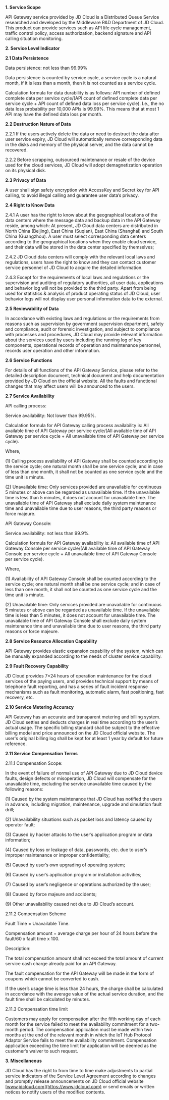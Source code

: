 **1. Service Scope**

API Gateway service provided by JD Cloud is a Distributed Queue Service researched and developed by the Middleware R&D Department of JD Cloud. This product can provide services such as API life cycle management, traffic control policy, access authorization, backend signature and API calling situation monitoring.

 

**2. Service Level Indicator**

**2.1 Data Persistence**

Data persistence: not less than 99.99% 

Data persistence is counted by service cycle, a service cycle is a natural month, if it is less than a month, then it is not counted as a service cycle.

Calculation formula for data durability is as follows: API number of defined complete data per service cycle/(API count of defined complete data per service cycle + API count of defined data loss per service cycle). I.e., the no data loss probability per 10,000 APIs is 99.99%. This means that at most 1 API may have the defined data loss per month.

 

**2.2 Destruction Nature of Data**

2.2.1 If the users actively delete the data or need to destruct the data after user service expiry, JD Cloud will automatically remove corresponding data in the disks and memory of the physical server, and the data cannot be recovered.

2.2.2 Before scrapping, outsourced maintenance or resale of the device used for the cloud services, JD Cloud will adopt demagnetization operation on its physical disk.

 

**2.3 Privacy of Data**

A user shall sign safety encryption with AccessKey and Secret key for API calling, to avoid illegal calling and guarantee user data’s privacy.

 

**2.4 Right to Know Data**

2.4.1 A user has the right to know about the geographical locations of the data centers where the message data and backup data in the API Gateway reside, among which: At present, JD Cloud data centers are distributed in North China (Beijing), East China (Suqian), East China (Shanghai) and South China (Guangzhou). A user must select corresponding data centers according to the geographical locations when they enable cloud service, and their data will be stored in the data center specified by themselves;

2.4.2 JD Cloud data centers will comply with the relevant local laws and regulations, users have the right to know and they can contact customer service personnel of JD Cloud to acquire the detailed information.

2.4.3 Except for the requirements of local laws and regulations or the supervision and auditing of regulatory authorities, all user data, applications and behavior log will not be provided to the third party. Apart from being used for statistics & analysis of product operating status of JD Cloud, user behavior logs will not display user personal information data to the external.

 

**2.5 Reviewability of Data**

In accordance with existing laws and regulations or the requirements from reasons such as supervision by government supervision department, safety and compliance, audit or forensic investigation, and subject to compliance with processes and procedures, JD Cloud may provide relevant information about the services used by users including the running log of key components, operational records of operation and maintenance personnel, records user operation and other information.

 

**2.6 Service Functions**

For details of all functions of the API Gateway Service, please refer to the detailed description document, technical document and help documentation provided by JD Cloud on the official website. All the faults and functional changes that may affect users will be announced to the users.

 

**2.7 Service Availability**

API calling process:

Service availability: Not lower than 99.95%.

Calculation formula for API Gateway calling process availability is: All available time of API Gateway per service cycle/(All available time of API Gateway per service cycle + All unavailable time of API Gateway per service cycle).

Where,

(1) Calling process availability of API Gateway shall be counted according to the service cycle; one natural month shall be one service cycle; and in case of less than one month, it shall not be counted as one service cycle and the time unit is minute.

(2) Unavailable time: Only services provided are unavailable for continuous 5 minutes or above can be regarded as unavailable time. If the unavailable time is less than 5 minutes, it does not account for unavailable time. The unavailable time of API Gateway shall exclude daily system maintenance time and unavailable time due to user reasons, the third party reasons or force majeure.

 

API Gateway Console:

Service availability: not less than 99.9%.

Calculation formula for API Gateway availability is: All available time of API Gateway Console per service cycle/(All available time of API Gateway Console per service cycle + All unavailable time of API Gateway Console per service cycle).

Where,

(1) Availability of API Gateway Console shall be counted according to the service cycle; one natural month shall be one service cycle; and in case of less than one month, it shall not be counted as one service cycle and the time unit is minute.

(2) Unavailable time: Only services provided are unavailable for continuous 5 minutes or above can be regarded as unavailable time. If the unavailable time is less than 5 minutes, it does not account for unavailable time. The unavailable time of API Gateway Console shall exclude daily system maintenance time and unavailable time due to user reasons, the third party reasons or force majeure.

 

**2.8 Service Resource Allocation Capability**

API Gateway provides elastic expansion capability of the system, which can be manually expanded according to the needs of cluster service capability.

 

**2.9 Fault Recovery Capability**

JD Cloud provides 7×24 hours of operation maintenance for the cloud services of the paying users, and provides technical support by means of telephone fault reporting, and has a series of fault incident response mechanisms such as fault monitoring, automatic alarm, fast positioning, fast recovery, etc.

 

**2.10 Service Metering Accuracy**

API Gateway has an accurate and transparent metering and billing system. JD Cloud settles and deducts charges in real time according to the user’s actual usage. The specific billing standard shall be subject to the effective billing model and price announced on the JD Cloud official website. The user's original billing log shall be kept for at least 1 year by default for future reference.

 

**2.11 Service Compensation Terms**

2.11.1 Compensation Scope:

In the event of failure of normal use of API Gateway due to JD Cloud device faults, design defects or misoperation, JD Cloud will compensate for the unavailable time, excluding the service unavailable time caused by the following reasons:

(1) Caused by the system maintenance that JD Cloud has notified the users in advance, including migration, maintenance, upgrade and simulation fault drill;

(2) Unavailability situations such as packet loss and latency caused by operator fault;

(3) Caused by hacker attacks to the user’s application program or data information;

(4) Caused by loss or leakage of data, passwords, etc. due to user’s improper maintenance or improper confidentiality;

(5) Caused by user’s own upgrading of operating system;

(6) Caused by user’s application program or installation activities;

(7) Caused by user’s negligence or operations authorized by the user;

(8) Caused by force majeure and accidents;

(9) Other unavailability caused not due to JD Cloud’s account.

 

2.11.2 Compensation Scheme

Fault Time = Unavailable Time.

Compensation amount = average charge per hour of 24 hours before the fault/60 x fault time x 100.

 

Description:

The total compensation amount shall not exceed the total amount of current service cash charge already paid for an API Gateway.

The fault compensation for the API Gateway will be made in the form of coupons which cannot be converted to cash.

If the user’s usage time is less than 24 hours, the charge shall be calculated in accordance with the average value of the actual service duration, and the fault time shall be calculated by minutes.

 

2.11.3 Compensation time limit

Customers may apply for compensation after the fifth working day of each month for the service failed to meet the availability commitment for a two-month period. The compensation application must be made within two months at the end of the relevant month in which the IoT Hub Protocol Adaptor Service fails to meet the availability commitment. Compensation application exceeding the time limit for application will be deemed as the customer’s waiver to such request.

 

 

**3. Miscellaneous**

JD Cloud has the right to from time to time make adjustments to partial service indicators of the Service Level Agreement according to changes and promptly release announcements on JD Cloud official website [www.jdcloud.com](https://www.jdcloud.com) or send emails or written notices to notify users of the modified contents.




 
